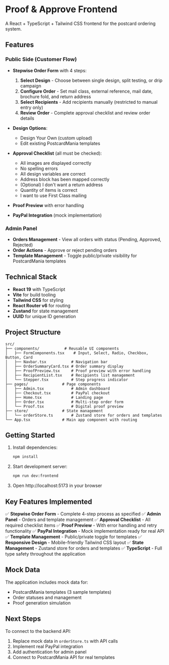 # Proof & Approve Frontend

A React + TypeScript + Tailwind CSS frontend for the postcard ordering system.

## Features

### Public Side (Customer Flow)

- **Stepwise Order Form** with 4 steps:

  1. **Select Design** - Choose between single design, split testing, or drip campaign
  2. **Configure Order** - Set mail class, external reference, mail date, brochure fold, and return address
  3. **Select Recipients** - Add recipients manually (restricted to manual entry only)
  4. **Review Order** - Complete approval checklist and review order details

- **Design Options**:

  - Design Your Own (custom upload)
  - Edit existing PostcardMania templates

- **Approval Checklist** (all must be checked):

  - All images are displayed correctly
  - No spelling errors
  - All design variables are correct
  - Address block has been mapped correctly
  - (Optional) I don't want a return address
  - Quantity of items is correct
  - I want to use First Class mailing

- **Proof Preview** with error handling
- **PayPal Integration** (mock implementation)

### Admin Panel

- **Orders Management** - View all orders with status (Pending, Approved, Rejected)
- **Order Actions** - Approve or reject pending orders
- **Template Management** - Toggle public/private visibility for PostcardMania templates

## Technical Stack

- **React 19** with TypeScript
- **Vite** for build tooling
- **Tailwind CSS** for styling
- **React Router v6** for routing
- **Zustand** for state management
- **UUID** for unique ID generation

## Project Structure

```
src/
├── components/           # Reusable UI components
│   ├── FormComponents.tsx    # Input, Select, Radio, Checkbox, Button, Card
│   ├── Navbar.tsx           # Navigation bar
│   ├── OrderSummaryCard.tsx # Order summary display
│   ├── ProofPreview.tsx     # Proof preview with error handling
│   ├── RecipientList.tsx    # Recipients list management
│   └── Stepper.tsx          # Step progress indicator
├── pages/               # Page components
│   ├── Admin.tsx            # Admin dashboard
│   ├── Checkout.tsx         # PayPal checkout
│   ├── Home.tsx             # Landing page
│   ├── Order.tsx            # Multi-step order form
│   └── Proof.tsx            # Digital proof preview
├── store/               # State management
│   └── orderStore.ts        # Zustand store for orders and templates
└── App.tsx              # Main app component with routing
```

## Getting Started

1. Install dependencies:

   ```bash
   npm install
   ```

2. Start development server:

   ```bash
   npm run dev:frontend
   ```

3. Open http://localhost:5173 in your browser

## Key Features Implemented

✅ **Stepwise Order Form** - Complete 4-step process as specified
✅ **Admin Panel** - Orders and template management
✅ **Approval Checklist** - All required checklist items
✅ **Proof Preview** - With error handling and retry functionality
✅ **PayPal Integration** - Mock implementation ready for real API
✅ **Template Management** - Public/private toggle for templates
✅ **Responsive Design** - Mobile-friendly Tailwind CSS layout
✅ **State Management** - Zustand store for orders and templates
✅ **TypeScript** - Full type safety throughout the application

## Mock Data

The application includes mock data for:

- PostcardMania templates (3 sample templates)
- Order statuses and management
- Proof generation simulation

## Next Steps

To connect to the backend API:

1. Replace mock data in `orderStore.ts` with API calls
2. Implement real PayPal integration
3. Add authentication for admin panel
4. Connect to PostcardMania API for real templates
